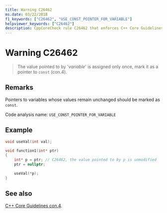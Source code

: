 ```yaml
---
title: Warning C26462
ms.date: 03/22/2018
f1_keywords: ["C26462", "USE_CONST_POINTER_FOR_VARIABLE"]
helpviewer_keywords: ["C26462"]
description: CppCoreCheck rule C26462 that enforces C++ Core Guidelines Con.4
---
```

# Warning C26462

> The value pointed to by '*variable*' is assigned only once, mark it as a pointer to `const` (con.4).

## Remarks

Pointers to variables whose values remain unchanged should be marked as `const`.

Code analysis name: `USE_CONST_POINTER_FOR_VARIABLE`

## Example

```cpp
void useVal(int val);

void function1(int* ptr)
{
    int* p = ptr; // C26462, the value pointed to by p is unmodified
    ptr = nullptr;

    useVal(*p);
}
```

## See also

[C++ Core Guidelines con.4](https://isocpp.github.io/CppCoreGuidelines/CppCoreGuidelines#con4-use-const-to-define-objects-with-values-that-do-not-change-after-construction).
